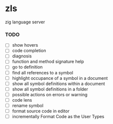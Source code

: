# zls

zig language server

### TODO

- [ ] show hovers
- [ ] code completion
- [ ] diagnosis
- [ ] function and method signature help
- [ ] go to definition
- [ ] find all references to a symbol
- [ ] highlight occupance of a symbol in a document
- [ ] show all symbol definitions within a document
- [ ] show all symbol definitions in a folder
- [ ] possible actions on errors or warning
- [ ] code lens
- [ ] rename symbol
- [ ] format source code in editor
- [ ] incrementally Format Code as the User Types